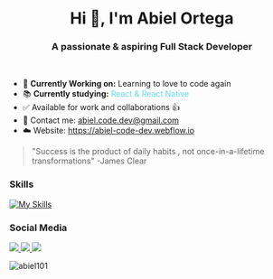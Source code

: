 <h1 align="center">Hi 👋, I'm Abiel Ortega</h1>
<h3 align="center">A passionate & aspiring Full Stack Developer</h3>
<br />

- 🌱 **Currently Working on:** Learning to love to code again
- 📚 **Currently studying:** <span style="color: #61DBFB">React & React Native</span>
- ✅ Available for work and collaborations 👍
- 📧 Contact me: abiel.code.dev@gmail.com
- ☁️ Website: https://abiel-code-dev.webflow.io

> "Success is the product of daily habits 
> , not once-in-a-lifetime transformations"
> -James Clear

### Skills
[![My Skills](https://skillicons.dev/icons?i=html,css,js,react,nodejs,tailwindcss,firebase,figma,git,github,webflow)](https://skillicons.dev)

### Social Media
<p align="left">
  <a href="https://instagram.com/abiel.code.dev">
    <img src="https://skillicons.dev/icons?i=instagram" />
  </a>
  <a href="https://twitter.com/abielcodedev">
    <img src="https://skillicons.dev/icons?i=twitter" />
  </a>
  <a href="https://linkedin.com/">
    <img src="https://skillicons.dev/icons?i=linkedin" />
  </a>
</p>

<p><img align="center" src="https://github-readme-stats.vercel.app/api/top-langs?username=abiel101&show_icons=true&locale=en&layout=compact" alt="abiel101" /></p>


<!---
Abiel101/Abiel101 is a ✨ special ✨ repository because its `README.md` (this file) appears on your GitHub profile.
You can click the Preview link to take a look at your changes.
--->
